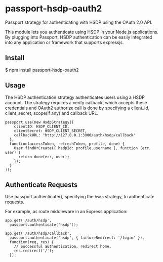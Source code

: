 # passport-hsdp-oauth2
Passport strategy for authenticating with HSDP using the OAuth 2.0 API.

This module lets you authenticate using HSDP in your Node.js applications. By plugging into Passport, HSDP authentication can be easily integrated into any application or framework that supports expressjs.

## Install
$ npm install passport-hsdp-oauth2
## Usage
The HSDP authentication strategy authenticates users using a HSDP account. The strategy requires a verify callback, which accepts these credentials and OAuth2 authorize call is done by specifying a client_id, client_secret, scope(if any) and callback URL.
```
passport.use(new HsdpStrategy({
    clientID: HSDP_CLIENT_ID,
    clientSecret: HSDP_CLIENT_SECRET,
    callbackURL: "http://127.0.0.1:3000/auth/hsdp/callback"
  },
  function(accessToken, refreshToken, profile, done) {
    User.findOrCreate({ hsdpId: profile.username }, function (err, user) {
      return done(err, user);
    });
  }
));
```
## Authenticate Requests
Use passport.authenticate(), specifying the `hsdp` strategy, to authenticate requests.

For example, as route middleware in an Express application:
```
app.get('/auth/hsdp',
  passport.authenticate('hsdp'));

app.get('/auth/hsdp/callback', 
  passport.authenticate('hsdp', { failureRedirect: '/login' }),
  function(req, res) {
    // Successful authentication, redirect home.
    res.redirect('/');
  });
```

